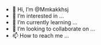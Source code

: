 - 👋 Hi, I’m @Mmkakkhsj
- 👀 I’m interested in ...
- 🌱 I’m currently learning ...
- 💞️ I’m looking to collaborate on ...
- 📫 How to reach me ...

<!---
Mmkakkhsj/Mmkakkhsj is a ✨ special ✨ repository because its `README.md` (this file) appears on your GitHub profile.
You can click the Preview link to take a look at your changes.
--->
